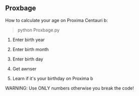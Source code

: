 Proxbage
--------------------------
How to calculate your age on Proxima Centauri b:

>python Proxbage.py

1) Enter birth year

2) Enter birth month

3) Enter birth day

4) Get awnser

5) Learn if it's your birthday on Proxima b

WARNING: Use ONLY numbers otherwise you break the code!
